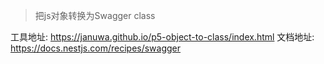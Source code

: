 > 把js对象转换为Swagger class

工具地址: https://januwa.github.io/p5-object-to-class/index.html
文档地址: https://docs.nestjs.com/recipes/swagger